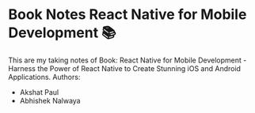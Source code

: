 # Book Notes React Native for Mobile Development :books:

This are my taking notes of Book: React Native for Mobile Development - Harness the Power of React Native to Create Stunning iOS and Android Applications.
Authors:
- Akshat Paul
- Abhishek Nalwaya

